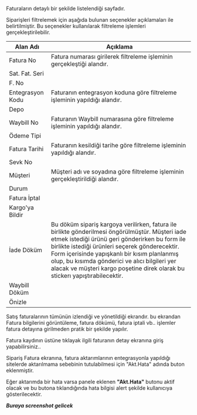 Faturaların detaylı bir şekilde listelendiği sayfadır.

Siparişleri filtrelemek için aşağıda bulunan seçenekler açıklamaları ile belirtilmiştir. Bu seçenekler kullanılarak filtreleme işlemleri gerçekleştirilebilir.

|Alan Adı|Açıklama|
|--|--|
|Fatura No|Fatura numarası girilerek filtreleme işleminin gerçekleştiği alandır.|
|Sat. Fat. Seri ||
|F. No||
|Entegrasyon Kodu |Faturanın entegrasyon koduna göre filtreleme işleminin yapıldığı alandır.|
|Depo||
|Waybill No |Faturanın Waybill numarasına göre filtreleme işleminin yapıldığı alandır.|
|Ödeme Tipi ||
|Fatura Tarihi |Faturanın kesildiği tarihe göre filtreleme işleminin yapıldığı alandır.	|
|Sevk No ||
|Müşteri|Müşteri adı ve soyadına göre filtreleme işleminin gerçekleştirildiği alandır.	|
|Durum||
|Fatura İptal ||
|Kargo'ya Bildir ||
|İade Döküm |Bu döküm sipariş kargoya verilirken, fatura ile birlikte gönderilmesi öngörülmüştür. Müşteri iade etmek istediği ürünü geri gönderirken bu form ile birlikte istediği ürünleri seçerek gönderecektir. Form içerisinde yapışkanlı bir kısım planlanmış olup, bu kısımda gönderici ve alıcı bilgileri yer alacak ve müşteri kargo poşetine direk olarak bu stickerı yapıştırabilecektir.|
|Waybill Döküm ||
|Önizle||

Satış faturalarının tümünün izlendiği ve yönetildiği ekrandır. bu ekrandan Fatura bilgilerini görüntüleme, fatura dökümü, fatura iptali vb.. işlemler fatura detayına girilmeden pratik bir şekilde yapılır.

Fatura kaydının üstüne tıklayak ilgili faturanın detay ekranına giriş yapabilirsiniz..

Sipariş Fatura ekranına, fatura aktarımlarının entegrasyonla yapıldığı sitelerde aktarılmama sebebinin tutulabilmesi için "Akt.Hata" adında buton eklenmiştir.

Eğer aktarımda bir hata varsa panele eklenen **"Akt.Hata"** butonu aktif olacak ve bu butona tıklandığında hata bilgisi alert şekilde kullanıcıya gösterilecektir.


***Buraya screenshot gelicek***